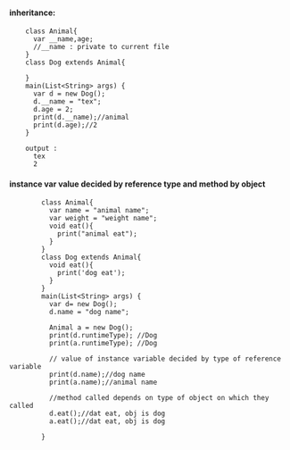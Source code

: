 #### inheritance: 

        class Animal{
          var __name,age;
          //__name : private to current file
        }
        class Dog extends Animal{

        }
        main(List<String> args) {
          var d = new Dog();
          d.__name = "tex";
          d.age = 2;
          print(d.__name);//animal
          print(d.age);//2
        }
        
        output : 
          tex
          2
  
#### instance var value decided by reference type and method by object

            class Animal{
              var name = "animal name";
              var weight = "weight name";
              void eat(){
                print("animal eat");
              }
            }
            class Dog extends Animal{
              void eat(){
                print('dog eat');
              }
            }
            main(List<String> args) {
              var d= new Dog();
              d.name = "dog name";

              Animal a = new Dog();
              print(d.runtimeType); //Dog
              print(a.runtimeType); //Dog

              // value of instance variable decided by type of reference variable
              print(d.name);//dog name
              print(a.name);//animal name

              //method called depends on type of object on which they called
              d.eat();//dat eat, obj is dog
              a.eat();//dat eat, obj is dog

            }
           
